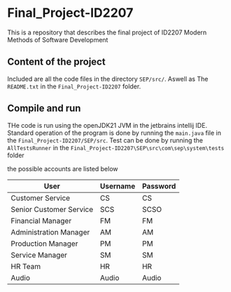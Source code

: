 # Final_Project-ID2207

This is a repository that describes the final project of ID2207 Modern Methods of Software Development

## Content of the project 
Included are all the code files in the directory `SEP/src/`. Aswell as The `README.txt` in the `Final_Project-ID2207` folder.

## Compile and run 
THe code is run using the openJDK21 JVM in the jetbrains intellij IDE. Standard operation of the program is done by running 
the `main.java` file in the `Final_Project-ID2207/SEP/src`. Test can be done by running the `AllTestsRunner` in the `Final_Project-ID2207\SEP\src\com\sep\system\tests` folder 

the possible accounts are listed below

| User                    | Username | Password |
|-------------------------|----------|----------|
| Customer Service        | CS       | CS       |
| Senior Customer Service | SCS      | SCSO     |
| Financial Manager       | FM       | FM       |
| Administration Manager  | AM       | AM       |
| Production Manager      | PM       | PM       |
| Service Manager         | SM       | SM       |
| HR Team                 | HR       | HR       |
| Audio                   | Audio    | Audio    |

